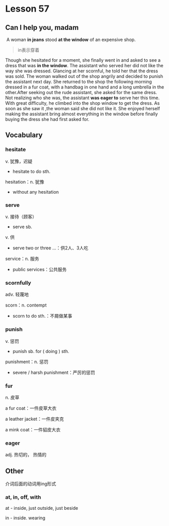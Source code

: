 # Lesson 57

## Can I help you, madam

​	A woman **in jeans** stood **at the window** of an expensive shop. 

> in表示穿着

Though she hesitated for a moment, she finally went in and asked to see a dress that was **in the window**. The assistant who served her did not like the way she was dressed. Glancing at her scornful, he told her that the dress was sold. The woman walked out of the shop angrily and decided to punish the assistant next day. She returned to the shop the following morning dressed in a fur coat, with a handbag in one hand and a long umbrella in the other.After seeking out the rude assistant, she asked for the same dress. Not realizing who she was, the assistant **was eager to** serve her this time. With great difficulty, he climbed into the shop window to get the dress. As soon as she saw it ,the woman said she did not like it. She enjoyed herself making the assistant bring almost everything in the window before finally buying the dress she had first asked for.

## Vocabulary

### hesitate

v. 犹豫，迟疑

* hesitate to do sth.

hesitation：n. 犹豫

* without any hesitation

### serve

v. 接待（顾客）

* serve sb.

v. 供

* serve two or three …：供2人、3人吃

service：n. 服务

* public services：公共服务  

### scornfully

adv. 轻蔑地

scorn：n. contempt

* scorn to do sth.：不屑做某事

### punish

v. 惩罚

* punish sb. for ( doing ) sth.

punishment：n. 惩罚

* severe / harsh punishment：严厉的惩罚 

### fur

n. 皮草

a fur coat：一件皮草大衣

a leather jacket：一件皮夹克

a mink coat：一件貂皮大衣

### eager

adj. 热切的， 热情的

## Other

介词后面的动词用ing形式

### at, in, off, with

at - inside, just outside, just beside

in - inside. wearing